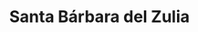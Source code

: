 ---
title: Santa Bárbara del Zulia
url: /santa-barbara-del-zulia/
latitude: 8.999
longitude: -71.911
---